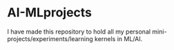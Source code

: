 # AI-MLprojects 
I have made this repository to hold all my personal mini-projects/experiments/learning kernels in ML/AI.
